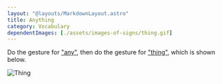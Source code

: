 ```yaml
---
layout: "@layouts/MarkdownLayout.astro"
title: Anything
category: Vocabulary
dependentImages: [./assets/images-of-signs/thing.gif]
---
```


Do the gesture for ["any"](../any),
then do the gesture for ["thing"](../thing), which is shown below.

![Thing](@signs/thing.gif)
